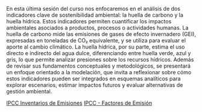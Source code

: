 En esta última sesión del curso nos enfocaremos en el análisis de dos indicadores clave de sostenibilidad ambiental: la huella de carbono y la huella hídrica. Estos indicadores permiten cuantificar los impactos ambientales asociados a productos, procesos o actividades humanas. La huella de carbono mide las emisiones de gases de efecto invernadero (GEI), expresadas en toneladas de CO₂ equivalente, y se utiliza para evaluar el aporte al cambio climático. La huella hídrica, por su parte, estima el uso directo e indirecto del agua dulce, diferenciando entre huella verde, azul y gris, lo que permite analizar presiones sobre los recursos hídricos. Además de revisar sus fundamentos conceptuales y metodológicos, se presentará un enfoque orientado a la modelación, que invita a reflexionar sobre cómo estos indicadores pueden ser integrados en esquemas analíticos para explorar escenarios, estimar impactos futuros y evaluar alternativas de gestión ambiental.

[IPCC Inventarios de Emisiones](https://www.ipcc-nggip.iges.or.jp/)
[IPCC - Factores de Emisión](https://www.eea.europa.eu/en/analysis/publications/emep-eea-guidebook-2023)


